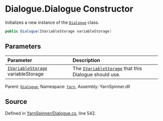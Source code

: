 # Dialogue.Dialogue Constructor

Initializes a new instance of the [`Dialogue`](/api/csharp/yarn/dialogue.md) class.


```csharp
public Dialogue(IVariableStorage variableStorage)
```

## Parameters
|Parameter|Description|
|:---|:---|
|[`IVariableStorage`](/api/csharp/yarn/ivariablestorage.md) variableStorage|The [`IVariableStorage`](/api/csharp/yarn/ivariablestorage.md) that this Dialogue should use.|


<div class="class-metadata">

Parent: [`Dialogue`](/api/csharp/yarn/dialogue.md), Namespace: [`Yarn`](/api/csharp/yarn/README.md), Assembly: YarnSpinner.dll
</div>

## Source
Defined in [YarnSpinner/Dialogue.cs](https://github.com/YarnSpinnerTool/YarnSpinner//blob/develop/YarnSpinner/Dialogue.cs#L542), line 542.
